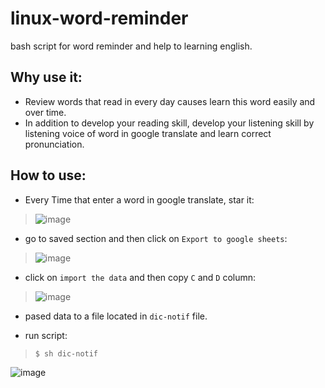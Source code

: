 # linux-word-reminder
bash script for word reminder and help to learning english.

## Why use it:
* Review words that read in every day causes learn this word easily and over time.
* In addition to develop your reading skill, develop your listening skill by listening voice of word in google translate and learn correct pronunciation.

## How to use:
* Every Time that enter a word in google translate, star it:
> ![image](https://user-images.githubusercontent.com/82968741/211553277-1cc6396f-f397-48bf-8004-2e7ad15256dc.png)


* go to saved section and then click on `Export to google sheets`:
>![image](https://user-images.githubusercontent.com/82968741/211554064-37529aef-d462-4937-a5b2-86d1d3efed83.png)


* click on `import the data` and then copy `C` and `D` column:
>![image](https://user-images.githubusercontent.com/82968741/211554581-7e64992b-13df-4d3e-9905-29c5b7cdb88f.png)


* pased data to a file located in `dic-notif` file.


* run script:
>```
>$ sh dic-notif
>```

![image](https://user-images.githubusercontent.com/82968741/211560245-4f42888c-684a-4913-9e67-0d40a81cff70.png)




